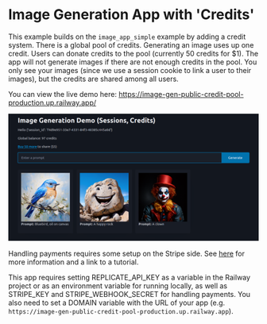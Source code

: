 # Image Generation App with 'Credits'

This example builds on the `image_app_simple` example by adding a credit system. There is a global pool of credits. Generating an image uses up one credit. Users can donate credits to the pool (currently 50 credits for $1). The app will not generate images if there are not enough credits in the pool. You only see your images (since we use a session cookie to link a user to their images), but the credits are shared among all users.

You can view the live demo here: https://image-gen-public-credit-pool-production.up.railway.app/

![screenshot](screenshot.png)

Handling payments requires some setup on the Stripe side. See [here](https://answerdotai.github.io/fasthtml/by_example.html#again-with-credits) for more information and a link to a tutorial.

This app requires setting REPLICATE_API_KEY as a variable in the Railway project or as an environment variable for running locally, as well as STRIPE_KEY and STRIPE_WEBHOOK_SECRET for handling payments. You also need to set a DOMAIN variable with the URL of your app (e.g. `https://image-gen-public-credit-pool-production.up.railway.app`).
